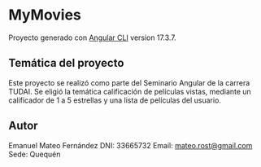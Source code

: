 # MyMovies

Proyecto generado con [Angular CLI](https://github.com/angular/angular-cli) version 17.3.7.

## Temática del proyecto

Este proyecto se realizó como parte del Seminario Angular de la carrera TUDAI.
Se eligió la temática calificación de películas vistas, mediante un calificador de 1 a 5 estrellas y una lista de películas del usuario.

## Autor

Emanuel Mateo Fernández 
DNI: 33665732
Email: mateo.rost@gmail.com
Sede: Quequén